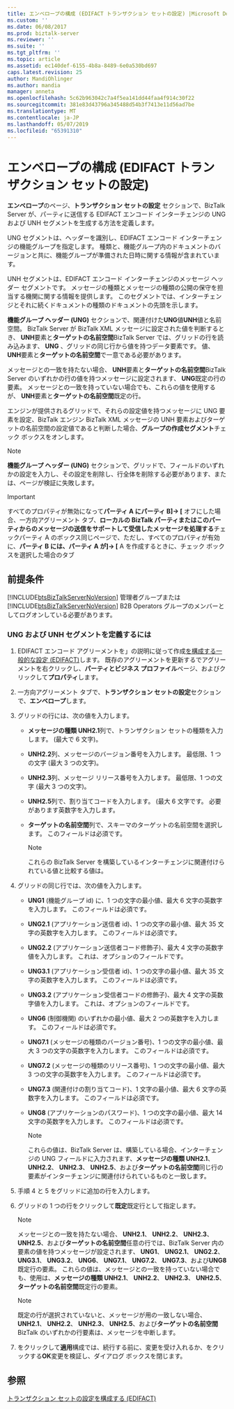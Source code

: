 ```yaml
---
title: エンベロープの構成 (EDIFACT トランザクション セットの設定) |Microsoft Docs
ms.custom: ''
ms.date: 06/08/2017
ms.prod: biztalk-server
ms.reviewer: ''
ms.suite: ''
ms.tgt_pltfrm: ''
ms.topic: article
ms.assetid: ec140def-6155-4b8a-8489-6e0a530bd697
caps.latest.revision: 25
author: MandiOhlinger
ms.author: mandia
manager: anneta
ms.openlocfilehash: 5c62b963042c7a4f5ea141dd44faa4f914c30f22
ms.sourcegitcommit: 381e83d43796a345488d54b3f7413e11d56ad7be
ms.translationtype: MT
ms.contentlocale: ja-JP
ms.lasthandoff: 05/07/2019
ms.locfileid: "65391310"
---
```

# <a name="configuring-envelopes-edifact-transaction-set-settings"></a>エンベロープの構成 (EDIFACT トランザクション セットの設定)
**エンベロープ**のページ、**トランザクション セットの設定** セクションで、BizTalk Server が、パーティに送信する EDIFACT エンコード インターチェンジの UNG および UNH セグメントを生成する方法を定義します。  
  
 UNG セグメントは、ヘッダーを識別し、EDIFACT エンコード インターチェンジの機能グループを指定します。 種類と、機能グループ内のドキュメントのバージョンと共に、機能グループが準備された日時に関する情報が含まれています。  
  
 UNH セグメントは、EDIFACT エンコード インターチェンジのメッセージ ヘッダー セグメントです。 メッセージの種類とメッセージの種類の公開の保守を担当する機関に関する情報を提供します。 このセグメントでは、インターチェンジとそれに続くドキュメントの種類のドキュメントの先頭を示します。  
  
 **機能グループ ヘッダー (UNG)**  セクションで、関連付けた**UNG**値**UNH**値と名前空間。 BizTalk Server が BizTalk XML メッセージに設定された値を判断するとき、 **UNH**要素と**ターゲットの名前空間**BizTalk Server では、グリッドの行を読み込みます、 **UNG** 、グリッドの同じ行から値を持つデータ要素です。 値、 **UNH**要素と**ターゲットの名前空間**で一意である必要があります。  
  
 メッセージとの一致を持たない場合、 **UNH**要素と**ターゲットの名前空間**BizTalk Server のいずれかの行の値を持つメッセージに設定されます、 **UNG**既定の行の要素。 メッセージとの一致を持っていない場合でも、これらの値を使用するが、 **UNH**要素と**ターゲットの名前空間**既定の行。  
  
 エンジンが提供されるグリッドで、それらの設定値を持つメッセージに UNG 要素を設定、BizTalk エンジン BizTalk XML メッセージの UNH 要素およびターゲットの名前空間の設定値であると判断した場合、**グループの作成セグメント**チェック ボックスをオンします。  
  
> [!NOTE]
>  **機能グループ ヘッダー (UNG)** セクションで、グリッドで、フィールドのいずれかの設定を入力し、その設定を削除し、行全体を削除する必要があります、または、ページが検証に失敗します。  
  
> [!IMPORTANT]
>  すべてのプロパティが無効になって**パーティ A にパーティ B]-> [** オフにした場合、一方向アグリーメント タブ、**ローカルの BizTalk パーティまたはこのパーティからのメッセージの送信をサポートして受信したメッセージを処理する**チェックパーティ A のボックス同じページで、ただし、すべてのプロパティが有効に、**パーティ B には、パーティ A が]-> [** A を作成するときに、チェック ボックスを選択した場合のタブ  
  
## <a name="prerequisites"></a>前提条件  
 [!INCLUDE[btsBizTalkServerNoVersion](../includes/btsbiztalkservernoversion-md.md)] 管理者グループまたは [!INCLUDE[btsBizTalkServerNoVersion](../includes/btsbiztalkservernoversion-md.md)] B2B Operators グループのメンバーとしてログオンしている必要があります。  
  
### <a name="to-define-the-ung-and-unh-segments"></a>UNG および UNH セグメントを定義するには  
  
1.  EDIFACT エンコード アグリーメントを」の説明に従って作成[を構成する一般的な設定 (EDIFACT)](../core/configuring-general-settings-edifact.md)します。 既存のアグリーメントを更新するでアグリーメントを右クリックし、**パーティとビジネス プロファイル**ページ、およびクリックして**プロパティ**します。  
  
2.  一方向アグリーメント タブで、**トランザクション セットの設定**セクションで、**エンベロープ**します。  
  
3.  グリッドの行には、次の値を入力します。  
  
    -   **メッセージの種類 UNH2.1**列で、トランザクション セットの種類を入力します。 (最大で 6 文字)。  
  
    -   **UNH2.2**列、メッセージのバージョン番号を入力します。 最低限、1 つの文字 (最大 3 つの文字)。  
  
    -   **UNH2.3**列、メッセージ リリース番号を入力します。 最低限、1 つの文字 (最大 3 つの文字)。  
  
    -   **UNH2.5**列で、割り当てコードを入力します。 (最大 6 文字です。 必要があります英数字を入力します。  
  
    -   **ターゲットの名前空間**列で、スキーマのターゲットの名前空間を選択します。 このフィールドは必須です。  
  
        > [!NOTE]
        >  これらの BizTalk Server を構築しているインターチェンジに関連付けられている値と比較する値は。  
  
4.  グリッドの同じ行では、次の値を入力します。  
  
    -   **UNG1** (機能グループ id) に、1 つの文字の最小値、最大 6 文字の英数字を入力します。 このフィールドは必須です。  
  
    -   **UNG2.1** (アプリケーション送信者 id)、1 つの文字の最小値、最大 35 文字の英数字を入力します。 このフィールドは必須です。  
  
    -   **UNG2.2** (アプリケーション送信者コード修飾子)、最大 4 文字の英数字値を入力します。 これは、オプションのフィールドです。  
  
    -   **UNG3.1** (アプリケーション受信者 id)、1 つの文字の最小値、最大 35 文字の英数字を入力します。 このフィールドは必須です。  
  
    -   **UNG3.2** (アプリケーション受信者コードの修飾子)、最大 4 文字の英数字値を入力します。 これは、オプションのフィールドです。  
  
    -   **UNG6** (制御機関) のいずれかの最小値、最大 2 つの英数字を入力します。 このフィールドは必須です。  
  
    -   **UNG7.1** (メッセージの種類のバージョン番号)、1 つの文字の最小値、最大 3 つの文字の英数字を入力します。 このフィールドは必須です。  
  
    -   **UNG7.2** (メッセージの種類のリリース番号)、1 つの文字の最小値、最大 3 つの文字の英数字を入力します。 このフィールドは必須です。  
  
    -   **UNG7.3** (関連付けの割り当てコード)、1 文字の最小値、最大 6 文字の英数字を入力します。 このフィールドは必須です。  
  
    -   **UNG8** (アプリケーションのパスワード)、1 つの文字の最小値、最大 14 文字の英数字を入力します。 このフィールドは必須です。  
  
        > [!NOTE]
        >  これらの値は、BizTalk Server は、構築している場合、インターチェンジの UNG フィールドに入力されます、**メッセージの種類 UNH2.1**、 **UNH2.2**、 **UNH2.3**、 **UNH2.5**、および**ターゲットの名前空間**同じ行の要素がインターチェンジに関連付けられているものと一致します。  
  
5.  手順 4 と 5 をグリッドに追加の行を入力します。  
  
6.  グリッドの 1 つの行をクリックして**既定**既定行として指定します。  
  
    > [!NOTE]
    >  メッセージとの一致を持たない場合、 **UNH2.1**、 **UNH2.2**、 **UNH2.3**、 **UNH2.5**、および**ターゲットの名前空間**任意の行では、BizTalk Server 内の要素の値を持つメッセージが設定されます、 **UNG1**、 **UNG2.1**、 **UNG2.2**、 **UNG3.1**、 **UNG3.2**、 **UNG6**、 **UNG7.1**、 **UNG7.2**、 **UNG7.3**、および**UNG8**既定行の要素。 これらの値は、メッセージとの一致を持っていない場合でも、使用は、**メッセージの種類 UNH2.1**、 **UNH2.2**、 **UNH2.3**、 **UNH2.5**、**ターゲットの名前空間**既定行の要素。  
  
    > [!NOTE]
    >  既定の行が選択されていないと、メッセージが用の一致しない場合、 **UNH2.1**、 **UNH2.2**、 **UNH2.3**、 **UNH2.5**、および**ターゲットの名前空間**BizTalk のいずれかの行要素は、メッセージを中断します。  
  
7.  をクリックして**適用**構成では、続行する前に、変更を受け入れるか、をクリックする**OK**変更を検証し、ダイアログ ボックスを閉じます。  
  
## <a name="see-also"></a>参照  
 [トランザクション セットの設定を構成する (EDIFACT)](../core/configuring-transaction-set-settings-edifact.md)